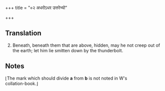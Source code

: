 +++
title = "०२ अधरोऽधर उत्तरेभ्यो"

+++
## Translation
2. Beneath, beneath them that are above, hidden, may he not creep out of  
the earth; let him lie smitten down by the thunderbolt.

## Notes
⌊The mark which should divide **a** from **b** is not noted in W's  
collation-book.⌋
